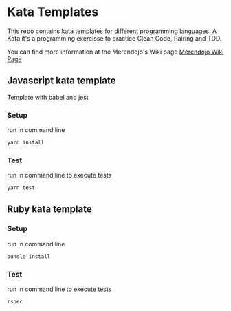 # Kata Templates
This repo contains kata templates for different programming languages.
A Kata it's a programming exercisse to practice Clean Code, Pairing and TDD.

You can find more information at the Merendojo's Wiki page
[Merendojo Wiki Page](https://wiki.tirant.com/wiki/Guía:Merendojos)

## Javascript kata template
Template with babel and jest

### Setup
run in command line
```sh
yarn install
``` 

### Test
run in command line to execute tests
```sh
yarn test
```

## Ruby kata template

### Setup
run in command line
```sh
bundle install
``` 

### Test
run in command line to execute tests
```sh
rspec
```